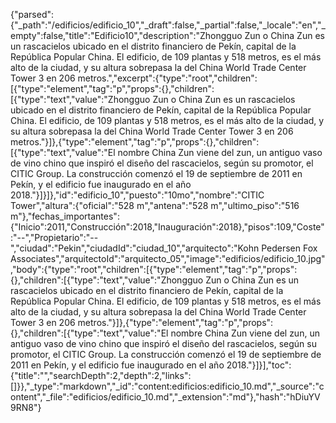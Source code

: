 {"parsed":{"_path":"/edificios/edificio_10","_draft":false,"_partial":false,"_locale":"en","_empty":false,"title":"Edificio10","description":"Zhongguo Zun o China Zun es un rascacielos ubicado en el distrito financiero de Pekín, capital de la República Popular China. El edificio, de 109 plantas y 518 metros, es el más alto de la ciudad, y su altura sobrepasa la del China World Trade Center Tower 3 en 206 metros.","excerpt":{"type":"root","children":[{"type":"element","tag":"p","props":{},"children":[{"type":"text","value":"Zhongguo Zun o China Zun es un rascacielos ubicado en el distrito financiero de Pekín, capital de la República Popular China. El edificio, de 109 plantas y 518 metros, es el más alto de la ciudad, y su altura sobrepasa la del China World Trade Center Tower 3 en 206 metros."}]},{"type":"element","tag":"p","props":{},"children":[{"type":"text","value":"El nombre China Zun viene del zun, un antiguo vaso de vino chino que inspiró el diseño del rascacielos, según su promotor, el CITIC Group. La construcción comenzó el 19 de septiembre de 2011 en Pekín, y el edificio fue inaugurado en el año 2018."}]}]},"id":"edificio_10","puesto":"10mo","nombre":"CITIC Tower","altura":{"oficial":"528 m","antena":"528 m","ultimo_piso":"516 m"},"fechas_importantes":{"Inicio":2011,"Construcción":2018,"Inauguración":2018},"pisos":109,"Coste":"--","Propietario":"--","ciudad":"Pekin","ciudadId":"ciudad_10","arquitecto":"Kohn Pedersen Fox Associates","arquitectoId":"arquitecto_05","image":"edificios/edificio_10.jpg","body":{"type":"root","children":[{"type":"element","tag":"p","props":{},"children":[{"type":"text","value":"Zhongguo Zun o China Zun es un rascacielos ubicado en el distrito financiero de Pekín, capital de la República Popular China. El edificio, de 109 plantas y 518 metros, es el más alto de la ciudad, y su altura sobrepasa la del China World Trade Center Tower 3 en 206 metros."}]},{"type":"element","tag":"p","props":{},"children":[{"type":"text","value":"El nombre China Zun viene del zun, un antiguo vaso de vino chino que inspiró el diseño del rascacielos, según su promotor, el CITIC Group. La construcción comenzó el 19 de septiembre de 2011 en Pekín, y el edificio fue inaugurado en el año 2018."}]}],"toc":{"title":"","searchDepth":2,"depth":2,"links":[]}},"_type":"markdown","_id":"content:edificios:edificio_10.md","_source":"content","_file":"edificios/edificio_10.md","_extension":"md"},"hash":"hDiuYV9RN8"}